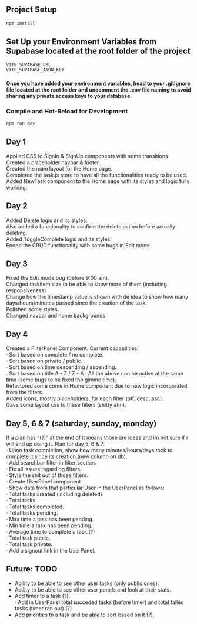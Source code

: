 
## Project Setup

```sh
npm install
```

## Set Up your Environment Variables from Supabase located at the root folder of the project
```sh
VITE_SUPABASE_URL
VITE_SUPABASE_ANON_KEY 
```
#### Once you have added your environment variables, head to your .gitIgnore file located at the root folder and uncomment the .env file naming to avoid sharing any private access keys to your database

### Compile and Hot-Reload for Development

```sh
npm run dev
```

## Day 1
Applied CSS to SignIn & SignUp components with some transitions.  
Created a placeholder navbar & footer.  
Created the main layout for the Home page.  
Completed the task.js store to have all the functionalities ready to be used.  
Added NewTask component to the Home page with its styles and logic fully working.

## Day 2
Added Delete logic and its styles.  
Also added a functionality to confirm the delete action before actually deleting.  
Added ToggleComplete logic and its styles.  
Ended the CRUD functionality with some bugs in Edit mode.  

## Day 3
Fixed the Edit mode bug (before 9:00 am).  
Changed taskitem size to be able to show more of them (including responsiveness)  
Change how the timestamp value is shown with de idea to show how many days/hours/minutes passed since the creation of the task.  
Polished some styles.  
Changed navbar and home backgrounds

## Day 4
Created a FilterPanel Component. Current capabilities:  
  · Sort based on complete / no complete.  
  · Sort based on private / public.   
  · Sort based on time descending / ascending.  
  . Sort based on title A - Z / Z - A
  · All the above can be active at the same time (some bugs to be fixed tho gimme time).  
Refactored some come in Home component due to new logic incorporated from the filters.  
Added icons, mostly placeholders, for each filter (off, desc, asc).  
Gave some layout css to these filters (shitty atm).  

## Day 5, 6 & 7 (saturday, sunday, monday)
If a plan has "(?)" at the end of it means those are ideas and im not sure if i will end up doing it.
Plan for day 5, 6 & 7:  
  · Upon task completion, show how many minutes/hours/days took to complete it since its creation.(new column on db).    
  · Add searchbar filter in filter section.  
  · Fix all issues regarding filters.  
  · Style the shit out of those filters.  
  · Create UserPanel component.  
  · Show data from that particular User in the UserPanel as follows:  
    · Total tasks created (including deleted).  
    · Total tasks.  
    · Total tasks completed.    
    · Total tasks pending.  
    · Max time a task has been pending.  
    · Min time a task has been pending.  
    · Average time to complete a task.(?)    
    · Total task public.  
    · Total task private.  
  · Add a signout link in the UserPanel.  

## Future: TODO
  - Ability to be able to see other user tasks (only public ones).  
  - Ability to be able to see other user panels and look at their stats.  
  - Add timer to a task (?).  
    · Add in UserPanel total succeded tasks (before timer) and total failed tasks (timer ran out).(?)  
  - Add priorities to a task and be able to sort based on it (?).  